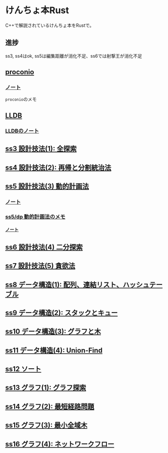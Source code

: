 # けんちょ本Rust

C++で解説されているけんちょ本をRustで。

## 進捗

ss3, ss4はok, ss5は編集距離が消化不足、ss6では射撃王が消化不足

## [proconio](./src/proconio)
### [ノート](./docs/proconio)

`proconio`のメモ

## [LLDB](./src/lldb)
### [LLDBのノート](./docs/lldb)

## [ss3 設計技法(1): 全探索](./src/ss3)

## [ss4 設計技法(2): 再帰と分割統治法](./src/ss4)

## [ss5 設計技法(3) 動的計画法](./src/ss5)
### [ノート](./docs/ss5/)

### [ss5/dp 動的計画法のメモ](./src/ss5/dp)
#### [ノート](./docs/dp)

## [ss6 設計技法(4) 二分探索](./src/ss6)

## [ss7 設計技法(5) 貪欲法](./src/ss7)

## [ss8 データ構造(1): 配列、連結リスト、ハッシュテーブル](./src/ss8)

## [ss9 データ構造(2): スタックとキュー](./src/ss9)

## [ss10 データ構造(3): グラフと木](./src/ss10)

## [ss11 データ構造(4): Union-Find](./src/ss11)

## [ss12 ソート](./src/ss12)

## [ss13 グラフ(1): グラフ探索](./src/ss13)

## [ss14 グラフ(2): 最短経路問題](./src/ss14)

## [ss15 グラフ(3): 最小全域木](./src/ss15)

## [ss16 グラフ(4): ネットワークフロー](./src/ss16)
